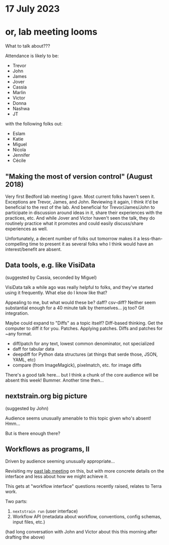 # 17 July 2023
# or, lab meeting looms

What to talk about???

Attendance is likely to be:

  - Trevor
  - John
  - James
  - Jover
  - Cassia
  - Marlin
  - Victor
  - Donna
  - Nashwa
  - JT

with the following folks out:

  - Eslam
  - Katie
  - Miguel
  - Nicola
  - Jennifer
  - Cécile


## "Making the most of version control" (August 2018)

Very first Bedford lab meeting I gave.  Most current folks haven't seen it.
Exceptions are Trevor, James, and John.  Reviewing it again, I think it'd be
beneficial to the rest of the lab.  And beneficial for Trevor/James/John to
participate in discussion around ideas in it, share their experiences with the
practices, etc.  And while Jover and Victor haven't seen the talk, they do
routinely practice what it promotes and could easily discuss/share experiences
as well.

Unfortunately, a decent number of folks out tomorrow makes it a
less-than-compelling time to present it as several folks who I think would have
an interest/benefit are absent.


## Data tools, e.g. like VisiData

(suggested by Cassia, seconded by Miguel)

VisiData talk a while ago was really helpful to folks, and they've started
using it frequently.  What else do I know like that?

Appealing to me, but what would these be?  daff?  csv-diff?  Neither seem
substantial enough for a 40 minute talk by themselves…  jq too?  Git
integration.

Maybe could expand to "Diffs" as a topic itself?  Diff-based thinking.  Get the
computer to diff it for you.  Patches.  Applying patches.  Diffs and patches
for ~any format.

  - diff/patch for any text, lowest common denominator, not specialized
  - daff for tabular data
  - deepdiff for Python data structures (at things that serde those, JSON, YAML, etc)
  - compare (from ImageMagick), pixelmatch, etc. for image diffs

There's a good talk here… but I think a chunk of the core audience will be
absent this week!  Bummer.  Another time then…


## nextstrain.org big picture

(suggested by John)

Audience seems unusually amenable to this topic given who's absent!  Hmm…

But is there enough there?


## Workflows as programs, II

Driven by audience seeming unusually appropriate…

Revisiting my [past lab meeting][] on this, but with more concrete details on
the interface and less about how we might achieve it.

This gets at "workflow interface" questions recently raised, relates to Terra work.

Two parts:

1. `nextstrain run` (user interface)
2. Workflow API (metadata about workflow, conventions, config schemas, input files, etc.)

(had long conversation with John and Victor about this this morning after drafting the above)


[past lab meeting]: https://docs.google.com/presentation/d/1R2ctnKmzY7N_8U7ouXWJ4eulUFeDcZxY5-abkm2pcng/edit#slide=id.p
